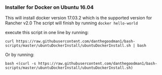 ### Installer for Docker on Ubuntu 16.04
This will install docker version 17.03.2 which is the supported version for Rancher v2.0
The script will finish by running `docker hello-world`

execute this script in one line by running:

`curl https://raw.githubusercontent.com/danthegoodman1/bash-scripts/master/ubuntuDockerInstall/ubuntuDockerInstall.sh | bash`



Or by running:

`bash <(curl -s https://raw.githubusercontent.com/danthegoodman1/bash-scripts/master/ubuntuDockerInstall/ubuntuDockerInstall.sh)`
